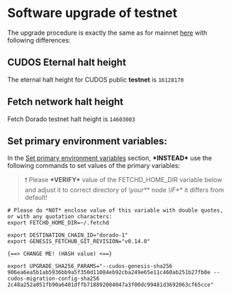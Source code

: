 
# Software upgrade of testnet
The upgrade procedure is exactly the same as for mainnet [here](../fetchhub-4/7-software-upgrade-v0.14.0.md) with
following differences:

## CUDOS Eternal halt height
The eternal halt height for CUDOS public **testnet** is `16128170`

## Fetch network halt height
Fetch Dorado testnet halt height is `14603003` 

## Set primary environment variables:
In the [Set primary environment variables](../fetchhub-4/7-software-upgrade-v0.14.0.md#set-primary-environment-variables) section,
**\*INSTEAD\*** use the following commands to set values of the primary variables:
> :exclamation: Please **\*VERIFY\*** value of the FETCHD_HOME_DIR variable below and adjust it to correct directory of **\your*\***
> node **\IF*\*** it differs from default! 
```shell
# Please do *NOT* enclose value of this variable with double quotes, or with any quotation characters:
export FETCHD_HOME_DIR=~/.fetchd

export DESTINATION_CHAIN_ID="dorado-1"
export GENESIS_FETCHUB_GIT_REVISION="v0.14.0"

{==> CHANGE ME! (HASH value) <==}

export UPGRADE_SHA256_PARAMS="--cudos-genesis-sha256 906ea6ea5b1ab5936bb9a5f350d11084eb92cba249e65e11c460ab251b27fb0e --cudos-migration-config-sha256 2c48a252a051fb90a6401dffb718892084047a3f00dc99481d3692063cf65cce"
```
